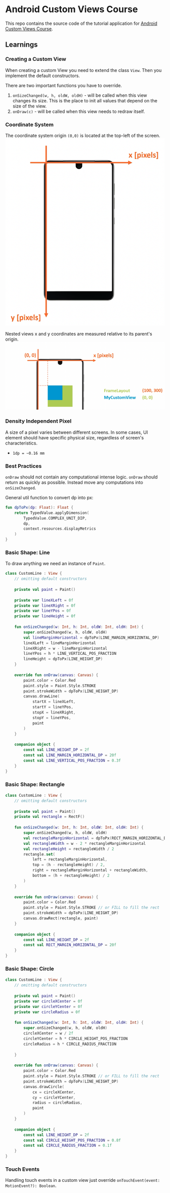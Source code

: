 # Android Custom Views Course

This repo contains the source code of the tutorial application for [Android Custom Views Course](https://www.techyourchance.com/courses/android-custom-views/).

## Learnings

### Creating a Custom View
When creating a custom View you need to extend the class `View`.
Then you implement the default constructors.

There are two important functions you have to override.
1. `onSizeChanged(w, h, oldW, oldH)` - will be called when this view changes its size. This is the place to init all values that depend on the size of the view.
2. `onDraw(c)` - will be called when this view needs to redraw itself.

### Coordinate System
The coordinate system origin `(0,0)` is located at the top-left of the screen.
![image](./screenshots/coordinate-system.png)

Nested views x and y coordinates are measured relative to its parent's origin.
![image](./screenshots/nested-view-coordinates.png)

### Density Independent Pixel
A size of a pixel varies between different screens.
In some cases, UI element should have specific physical size, regardless of screen's characteristics.
- `1dp = ~0.16 mm`

### Best Practices
`onDraw` should not contain any computational intense logic. `onDraw` should return as quickly as possible. Instead move any computations into `onSizeChanged`.

General util function to convert dp into px:
```kotlin
fun dpToPx(dp: Float): Float {
	return TypedValue.applyDimension(
        TypedValue.COMPLEX_UNIT_DIP,
        dp,
        context.resources.displayMetrics
	)
}
```

### Basic Shape: Line
To draw anything we need an instance of `Paint`.
```kotlin
class CustomLine : View {
	// omitting default constructors

	private val paint = Paint()
    
    private var lineXLeft = 0f
	private var lineXRight = 0f
	private var lineYPos = 0f
	private var lineHeight = 0f
    
    fun onSizeChanged(w: Int, h: Int, oldW: Int, oldH: Int) {
		super.onSizeChanged(w, h, oldW, oldH)
        val lineMarginHorizontal = dpToPx(LINE_MARGIN_HORIZONTAL_DP)
        lineXLeft = lineMarginHorizontal
        lineXRight = w - lineMarginHorizontal
        lineYPos = h * LINE_VERTICAL_POS_FRACTION
		lineHeight = dpToPx(LINE_HEIGHT_DP)
	}

	override fun onDraw(canvas: Canvas) {
		paint.color = Color.Red
		paint.style = Paint.Style.STROKE
		paint.strokeWidth = dpToPx(LINE_HEIGHT_DP)
		canvas.drawLine(
            startX = lineXLeft, 
            startY = lineYPos, 
            stopX = lineXRight,
			stopY = lineYPos, 
            paint
		)
	}
    
    companion object {
		const val LINE_HEIGHT_DP = 2f
        const val LINE_MARGIN_HORIZONTAL_DP = 20f
        const val LINE_VERTICAL_POS_FRACTION = 0.3f
	}
}
```

### Basic Shape: Rectangle
```kotlin
class CustomLine : View {
	// omitting default constructors

	private val paint = Paint()
    private val rectangle = RectF()
    
    fun onSizeChanged(w: Int, h: Int, oldW: Int, oldH: Int) {
		super.onSizeChanged(w, h, oldW, oldH)
		val rectangleMarginHorizontal = dpToPx(RECT_MARGIN_HORIZONTAL_DP)
        val rectangleWidth = w - 2 * rectangleMarginHorizontal
        val rectangleHeight = rectangleWidth / 2
        rectangle.set(
			left = rectangleMarginHorizontal,
			top = (h - rectangleHeight) / 2,
			right = rectangleMarginHorizontal + rectangleWidth,
			bottom = (h + rectangleHeight) / 2
		)
	}

	override fun onDraw(canvas: Canvas) {
		paint.color = Color.Red
		paint.style = Paint.Style.STROKE // or FILL to fill the rect
		paint.strokeWidth = dpToPx(LINE_HEIGHT_DP)
		canvas.drawRect(rectangle, paint)
	}
    
    companion object {
		const val LINE_HEIGHT_DP = 2f
        const val RECT_MARGIN_HORIZONTAL_DP = 20f
	}
}
```

### Basic Shape: Circle
```kotlin
class CustomLine : View {
	// omitting default constructors

	private val paint = Paint()
    private var circleXCenter = 0f
    private var circleYCenter = 0f
    private var circleRadius = 0f
    
    fun onSizeChanged(w: Int, h: Int, oldW: Int, oldH: Int) {
		super.onSizeChanged(w, h, oldW, oldH)
		circleXCenter = w / 2f
        circleYCenter = h * CIRCLE_HEIGHT_POS_FRACTION
        circleRadius = h * CIRCLE_RADIUS_FRACTION
        
	}

	override fun onDraw(canvas: Canvas) {
		paint.color = Color.Red
		paint.style = Paint.Style.STROKE // or FILL to fill the rect
		paint.strokeWidth = dpToPx(LINE_HEIGHT_DP)
		canvas.drawCircle(
            cx = circleXCenter, 
            cy = circleYCenter, 
            radius = circleRadius, 
            paint
		)
	}
    
    companion object {
		const val LINE_HEIGHT_DP = 2f
        const val CIRCLE_HEIGHT_POS_FRACTION = 0.8f
        const val CIRCLE_RADIUS_FRACTION = 0.1f
	}
}
```

### Touch Events
Handling touch events in a custom view just override `onTouchEvent(event: MotionEvent?): Boolean`.
